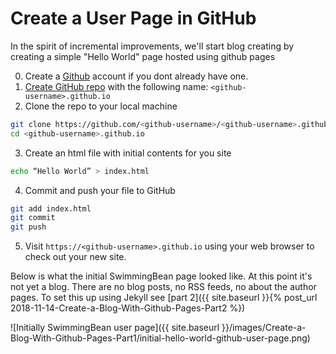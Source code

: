 # Create a User Page in GitHub

In the spirit of incremental improvements, we'll start blog creating by creating
 a simple "Hello World" page hosted using github pages

0. Create a [Github](https://github.com/) account if you dont already have one.
1. [Create GitHub repo](https://help.github.com/articles/create-a-repo/) with the following name: `<github-username>.github.io`
2. Clone the repo to your local machine
```bash
git clone https://github.com/<github-username>/<github-username>.github.io.git
cd <github-username>.github.io
```
3. Create an html file with initial contents for you site
```bash
echo “Hello World” > index.html
```
4. Commit and push your file to GitHub
```bash
git add index.html
git commit
git push
```
5. Visit `https://<github-username>.github.io` using your web browser to check out your new site.

Below is what the initial SwimmingBean page looked like. At this point it's not yet a blog. There are no blog posts, no RSS feeds, no
about the author pages. To set this up using Jekyll see [part 2]({{ site.baseurl }}{% post_url 2018-11-14-Create-a-Blog-With-Github-Pages-Part2 %})

![Initially SwimmingBean user page]({{ site.baseurl }}/images/Create-a-Blog-With-Github-Pages-Part1/initial-hello-world-github-user-page.png)

